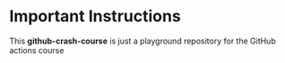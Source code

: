 # Important Instructions
This **github-crash-course** is just a playground repository for the GitHub actions course
